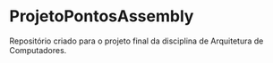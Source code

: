 # ProjetoPontosAssembly
Repositório criado para o projeto final da disciplina de Arquitetura de Computadores.
